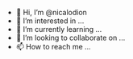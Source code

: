 - 👋 Hi, I’m @nicalodion
- 👀 I’m interested in ...
- 🌱 I’m currently learning ...
- 💞️ I’m looking to collaborate on ...
- 📫 How to reach me ...

<!---
nicalodion/nicalodion is a ✨ special ✨ repository because its `README.md` (this file) appears on your GitHub profile.
You can click the Preview link to take a look at your changes.
--->
